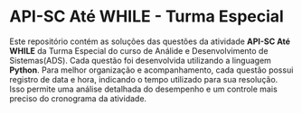 # API-SC Até WHILE - Turma Especial

Este repositório contém as soluções das questões da atividade **API-SC Até WHILE** da Turma Especial do curso de Análide e Desenvolvimento de Sistemas(ADS). Cada questão foi desenvolvida utilizando a linguagem **Python**.
Para melhor organização e acompanhamento, cada questão possui registro de data e hora, indicando o tempo utilizado para sua resolução. Isso permite uma análise detalhada do desempenho e um controle mais preciso do cronograma da atividade.

